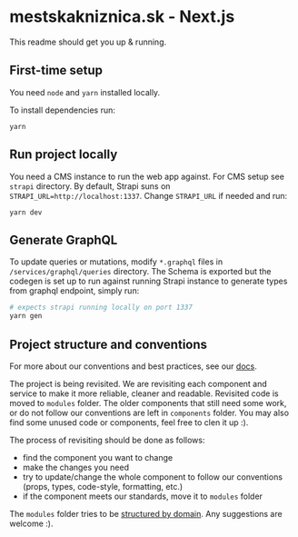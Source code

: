 # mestskakniznica.sk - Next.js

This readme should get you up & running.

## First-time setup

You need `node` and `yarn` installed locally.

To install dependencies run:

```
yarn
```

## Run project locally

You need a CMS instance to run the web app against. For CMS setup see `strapi` directory.
By default, Strapi suns on `STRAPI_URL=http://localhost:1337`. Change `STRAPI_URL` if needed and run:

```
yarn dev
```

## Generate GraphQL

To update queries or mutations, modify `*.graphql` files in `/services/graphql/queries` directory.
The Schema is exported but the codegen is set up to run against running Strapi instance to generate types from
graphql endpoint, simply run:

```bash
# expects strapi running locally on port 1337
yarn gen
```

## Project structure and conventions

For more about our conventions and best practices, see our [docs](https://bratislava.github.io/).

The project is being revisited. We are revisiting each component and service to make it more reliable, cleaner and
readable.
Revisited code is moved to `modules` folder. The older components that still need some work, or do not follow our
conventions
are left in `components` folder. You may also find some unused code or components, feel free to clen it up :).

The process of revisiting should be done as follows:

- find the component you want to change
- make the changes you need
- try to update/change the whole component to follow our conventions (props, types, code-style, formatting, etc.)
- if the component meets our standards, move it to `modules` folder

The `modules` folder tries to be [structured by domain](https://alexkondov.com/tao-of-react/#group-by-route-module). Any
suggestions are welcome :).
